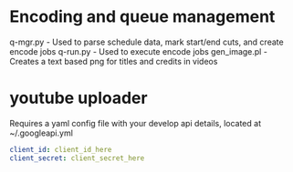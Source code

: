 Encoding and queue management
=============================
q-mgr.py     - Used to parse schedule data, mark start/end cuts, and create encode jobs
q-run.py     - Used to execute encode jobs
gen_image.pl - Creates a text based png for titles and credits in videos


youtube uploader
================

Requires a yaml config file with your develop api details, located at ~/.googleapi.yml

```yaml
client_id: client_id_here
client_secret: client_secret_here
```
